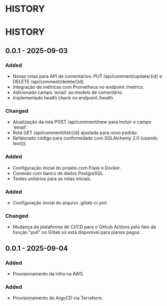 # HISTORY

# HISTORY

## 0.0.1 - 2025-09-03
### Added
- Novas rotas para API de comentários: PUT /api/comment/update/{id} e DELETE /api/comment/delete/{id}.
- Integração de métricas com Prometheus no endpoint /metrics.
- Adicionado campo 'email' ao modelo de comentário.
- Implementado health check no endpoint /health.

### Changed
- Atualização da rota POST /api/comment/new para incluir o campo 'email'.
- Rota GET /api/comment/list/{id} ajustada para novo padrão.
- Refatorado código para conformidade com SQLAlchemy 2.0 (usando text()).

### Added
- Configuração inicial do projeto com Flask e Docker.
- Conexão com banco de dados PostgreSQL.
- Testes unitários para as rotas iniciais.

### Added
- Configuração inicial do arquivo .gitlab-ci.yml.

### Changed
- Mudança da plataforma de CI/CD para o Github Actions pelo fato da função "pull" no Gitlab só está disponível para planos pagos.

## 0.0.1 - 2025-09-04
### Added
- Provisionamento da infra na AWS.

### Added
- Provisionamento do ArgoCD via Terraform.